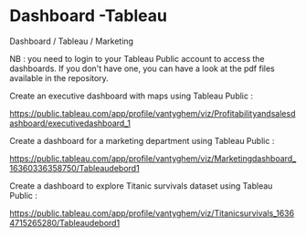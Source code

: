# Dashboard -Tableau
Dashboard / Tableau / Marketing

NB : you need to login to your Tableau Public account to access the dashboards. If you don't have one, you can have a look at the pdf files available in the repository.

Create an executive dashboard with maps using Tableau Public : 

https://public.tableau.com/app/profile/vantyghem/viz/Profitabilityandsalesdashboard/executivedashboard_1

Create a dashboard for a marketing department using Tableau Public :

https://public.tableau.com/app/profile/vantyghem/viz/Marketingdashboard_16360336358750/Tableaudebord1

Create a dashboard to explore Titanic survivals dataset using Tableau Public :

https://public.tableau.com/app/profile/vantyghem/viz/Titanicsurvivals_16364715265280/Tableaudebord1

